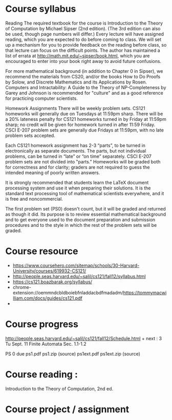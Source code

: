 # Course syllabus

Reading
The required textbook for the course is Introduction to the Theory of Computation by Michael Sipser (2nd edition). (The 3rd edition can also be used, though page numbers will differ.) Every lecture will have assigned reading, which you are expected to do before coming to class. We will set up a mechanism for you to provide feedback on the reading before class, so that lecture can focus on the difficult points. The author has maintained a list of errata at http://math.mit.edu/~sipser/book.html, which you are encouraged to enter into your book right away to avoid future confusions.

For more mathematical background (in addition to Chapter 0 in Sipser), we recommend the materials from CS20, and/or the books How to Do Proofs by Solow, and Discrete Mathematics and its Applications by Rosen. Computers and Intractability: A Guide to the Theory of NP-Completeness by Garey and Johnson is recommended for "culture" and as a good reference for practicing computer scientists.

Homework Assignments
There will be weekly problem sets. CS121 homeworks will generally due on Tuesdays at 11:59pm sharp. There will be a 20% lateness penalty for CS121 homeworks turned in by Friday at 11:59pm sharp; no credit will be given for homework turned in after 11:59 Friday. CSCI E-207 problem sets are generally due Fridays at 11:59pm, with no late problem sets accepted.

Each CS121 homework assignment has 2-3 “parts”, to be turned in electronically as separate documents. The parts, but not individual problems, can be turned in “late” or “on time” separately. CSCI E-207 problem sets are not divided into "parts." Homeworks will be graded both for correctness and for clarity; graders are not required to guess the intended meaning of poorly written answers.

It is strongly recommended that students learn the LaTeX document processing system and use it when preparing their solutions. It is the standard text processing tool of mathematical scientists everywhere, and it is free and noncommercial.

The first problem set (PS0) doesn't count, but it will be graded and returned as though it did. Its purpose is to review essential mathematical background and to get everyone used to the document preparation and submission procedures and to the style in which the rest of the problem sets will be graded.

# Course resource 
+ https://www.coursehero.com/sitemap/schools/30-Harvard-University/courses/619932-CS121/
+ http://people.seas.harvard.edu/~salil/cs121/fall12/syllabus.html
+ https://cs121.boazbarak.org/syllabus/ 
+ chrome-extension://oemmndcbldboiebfnladdacbdfmadadm/https://tommymacwilliam.com/docs/guides/cs121.pdf
+ 



# Course progress 
http://people.seas.harvard.edu/~salil/cs121/fall12/Schedule.html
    + next : 3	Tu	Sept. 11	Finite Automata	Sec. 1.1-1.2	
 

PS 0 due
ps1.pdf
ps1.zip (source)	ps1ext.pdf
ps1ext.zip (source) 


# Course reading : 
Introduction to the Theory of Computation, 2nd ed.





# Course project / assignment 
